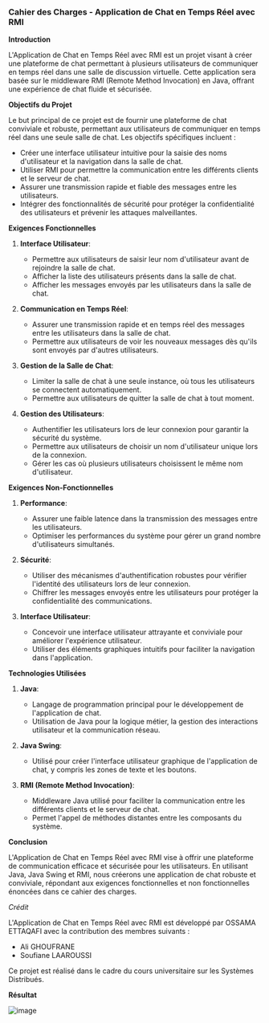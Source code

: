 ### Cahier des Charges - Application de Chat en Temps Réel avec RMI

**Introduction**

L'Application de Chat en Temps Réel avec RMI est un projet visant à créer une plateforme de chat permettant à plusieurs utilisateurs de communiquer en temps réel dans une salle de discussion virtuelle. Cette application sera basée sur le middleware RMI (Remote Method Invocation) en Java, offrant une expérience de chat fluide et sécurisée.

**Objectifs du Projet**

Le but principal de ce projet est de fournir une plateforme de chat conviviale et robuste, permettant aux utilisateurs de communiquer en temps réel dans une seule salle de chat. Les objectifs spécifiques incluent :
- Créer une interface utilisateur intuitive pour la saisie des noms d'utilisateur et la navigation dans la salle de chat.
- Utiliser RMI pour permettre la communication entre les différents clients et le serveur de chat.
- Assurer une transmission rapide et fiable des messages entre les utilisateurs.
- Intégrer des fonctionnalités de sécurité pour protéger la confidentialité des utilisateurs et prévenir les attaques malveillantes.

**Exigences Fonctionnelles**

1. **Interface Utilisateur**:
   - Permettre aux utilisateurs de saisir leur nom d'utilisateur avant de rejoindre la salle de chat.
   - Afficher la liste des utilisateurs présents dans la salle de chat.
   - Afficher les messages envoyés par les utilisateurs dans la salle de chat.

2. **Communication en Temps Réel**:
   - Assurer une transmission rapide et en temps réel des messages entre les utilisateurs dans la salle de chat.
   - Permettre aux utilisateurs de voir les nouveaux messages dès qu'ils sont envoyés par d'autres utilisateurs.

3. **Gestion de la Salle de Chat**:
   - Limiter la salle de chat à une seule instance, où tous les utilisateurs se connectent automatiquement.
   - Permettre aux utilisateurs de quitter la salle de chat à tout moment.

4. **Gestion des Utilisateurs**:
   - Authentifier les utilisateurs lors de leur connexion pour garantir la sécurité du système.
   - Permettre aux utilisateurs de choisir un nom d'utilisateur unique lors de la connexion.
   - Gérer les cas où plusieurs utilisateurs choisissent le même nom d'utilisateur.

**Exigences Non-Fonctionnelles**

1. **Performance**:
   - Assurer une faible latence dans la transmission des messages entre les utilisateurs.
   - Optimiser les performances du système pour gérer un grand nombre d'utilisateurs simultanés.

2. **Sécurité**:
   - Utiliser des mécanismes d'authentification robustes pour vérifier l'identité des utilisateurs lors de leur connexion.
   - Chiffrer les messages envoyés entre les utilisateurs pour protéger la confidentialité des communications.

3. **Interface Utilisateur**:
   - Concevoir une interface utilisateur attrayante et conviviale pour améliorer l'expérience utilisateur.
   - Utiliser des éléments graphiques intuitifs pour faciliter la navigation dans l'application.

**Technologies Utilisées**

1. **Java**:
   - Langage de programmation principal pour le développement de l'application de chat.
   - Utilisation de Java pour la logique métier, la gestion des interactions utilisateur et la communication réseau.

2. **Java Swing**:
   - Utilisé pour créer l'interface utilisateur graphique de l'application de chat, y compris les zones de texte et les boutons.

3. **RMI (Remote Method Invocation)**:
   - Middleware Java utilisé pour faciliter la communication entre les différents clients et le serveur de chat.
   - Permet l'appel de méthodes distantes entre les composants du système.

**Conclusion**

L'Application de Chat en Temps Réel avec RMI vise à offrir une plateforme de communication efficace et sécurisée pour les utilisateurs. En utilisant Java, Java Swing et RMI, nous créerons une application de chat robuste et conviviale, répondant aux exigences fonctionnelles et non fonctionnelles énoncées dans ce cahier des charges.

*Crédit*

L'Application de Chat en Temps Réel avec RMI est développé par OSSAMA ETTAQAFI avec la contribution des membres suivants :
- Ali GHOUFRANE
- Soufiane LAAROUSSI

Ce projet est réalisé dans le cadre du cours universitaire sur les Systèmes Distribués.

**Résultat**

![image](https://github.com/imossama/Real-Time-RMI-Chat-App/assets/119759894/3c571c0d-1a4c-4b6c-aebf-851496604cee)

